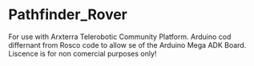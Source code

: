Pathfinder_Rover
================
For use with Arxterra Telerobotic Community Platform. Arduino cod differnant from Rosco code to allow se of the
Arduino Mega ADK Board. Liscence is for non comercial purposes only!
